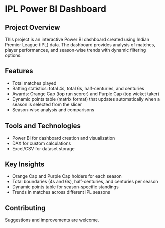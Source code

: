 # IPL Power BI Dashboard

## Project Overview
This project is an interactive Power BI dashboard created using Indian Premier League (IPL) data.
The dashboard provides analysis of matches, player performances, and season-wise trends with dynamic filtering options.

## Features
- Total matches played
- Batting statistics: total 4s, total 6s, half-centuries, and centuries
- Awards: Orange Cap (top run scorer) and Purple Cap (top wicket taker)
- Dynamic points table (matrix format) that updates automatically when a season is selected from the slicer
- Season-wise analysis and comparisons

## Tools and Technologies
- Power BI for dashboard creation and visualization
- DAX for custom calculations
- Excel/CSV for dataset storage

## Key Insights
- Orange Cap and Purple Cap holders for each season
- Total boundaries (4s and 6s), half-centuries, and centuries per season
- Dynamic points table for season-specific standings
- Trends in matches across different IPL seasons

## Contributing
Suggestions and improvements are welcome.
